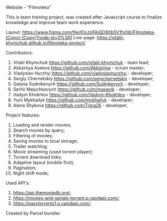 Website - "Filmoteka"

This is team training project, was created after Javascript course to finalize
knowledge and improve team work experience.

Layout:
https://www.figma.com/file/IOrJziFAjQD8Xb5V1fx0ib/Filmoteka-(Copy)-(Copy)?node-id=0%3A1
Live-page: https://vitalii-khymchuk.github.io/filmoteka-project/

Contributors:

1. Vitalii Khymchuk https://github.com/vitalii-khymchuk - team lead;
2. Akksiniya Aseeva https://github.com/Akksiniya - scrum master;
3. Vladyslav Hurzhyi https://github.com/vladyslavhurzhyi - developer;
4. Sergiy Chernetskiy https://github.com/sergchernetskiy - developer;
5. Galyna Sudnikevych https://github.com/Sudnikevych - developer;
6. Serhii Malychkovych https://github.com/masevik - developer;
7. Vadym Khokhlov https://github.com/Vadym-Khokhlov - developer;
8. Yurii Mykhailyk https://github.com/mykhailyk - developer;
9. Alena Shykova https://github.com/Tigra26 - developer;

Project features:

1. Loading and render movies;
2. Search movies by query;
3. Filtering of movies;
4. Saving movies to local storage;
5. Trailer watching;
6. Movie streaming (used torrent player);
7. Torrent download links;
8. Adaptive layout (mobile first);
9. Pagination;
10. Night shift mode;

Used API's:

1. https://api.themoviedb.org/;
2. https://movies-and-serials-torrent.p.rapidapi.com/;
3. https://easytorrents1.p.rapidapi.com/;

Created by Parcel bundler.
